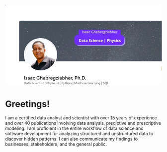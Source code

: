 [![Header](https://github.com/iabrahamus/iabrahamus/blob/main/header.PNG "Header")](https://linkedin.com/in/ighebregziabher/)
# Greetings!
I am a certified data analyst and scientist with over 15 years of experience and over 40 publications involving data analysis, 
predictive and prescriptive modeling. I am proficient in the entire workflow of data science and software development for analyzing
 structured and unstructured data to discover hidden patterns. I can also communicate my findings to businesses, stakeholders, and the general public.
